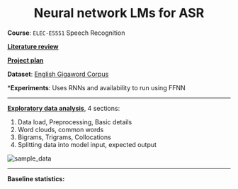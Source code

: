 # <center> Neural network LMs for ASR </center>

**Course**: `ELEC-E5551` Speech Recognition

**[Literature review](https://docs.google.com/document/d/1KlBNfJWY0pv8c1Q6QQlK82AepUpb-hZYQHmQXQckLF0/edit)**

**[Project plan](https://docs.google.com/document/d/1pQ9311POMwUWQ9c4YOJZzl8wROE7AqnUl2_4XWKCfxQ/edit)**

**Dataset**: [English Gigaword Corpus](https://catalog.ldc.upenn.edu/LDC2003T05)

***Experiments**: Uses RNNs and availability to run using FFNN  

----

**[Exploratory data analysis](exploratory_data_analysis.ipynb)**, 4 sections:
1. Data load, Preprocessing, Basic details
2. Word clouds, common words
3. Bigrams, Trigrams, Collocations
4. Splitting data into model input, expected output

![sample_data](./data/sample_data.jpg)

----

**Baseline statistics:**